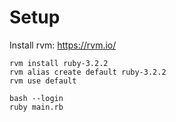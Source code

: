 # Setup

Install rvm: https://rvm.io/

```
rvm install ruby-3.2.2
rvm alias create default ruby-3.2.2
rvm use default

bash --login
ruby main.rb
```
